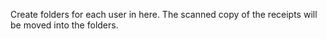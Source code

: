 Create folders for each user in here.  The scanned copy of the receipts will be moved into the folders.